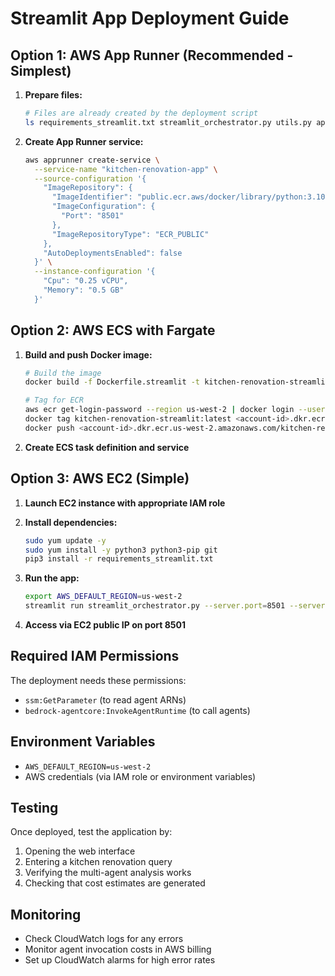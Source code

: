 
# Streamlit App Deployment Guide

## Option 1: AWS App Runner (Recommended - Simplest)

1. **Prepare files:**
   ```bash
   # Files are already created by the deployment script
   ls requirements_streamlit.txt streamlit_orchestrator.py utils.py apprunner.yaml
   ```

2. **Create App Runner service:**
   ```bash
   aws apprunner create-service \
     --service-name "kitchen-renovation-app" \
     --source-configuration '{
       "ImageRepository": {
         "ImageIdentifier": "public.ecr.aws/docker/library/python:3.10-slim",
         "ImageConfiguration": {
           "Port": "8501"
         },
         "ImageRepositoryType": "ECR_PUBLIC"
       },
       "AutoDeploymentsEnabled": false
     }' \
     --instance-configuration '{
       "Cpu": "0.25 vCPU",
       "Memory": "0.5 GB"
     }'
   ```

## Option 2: AWS ECS with Fargate

1. **Build and push Docker image:**
   ```bash
   # Build the image
   docker build -f Dockerfile.streamlit -t kitchen-renovation-streamlit .
   
   # Tag for ECR
   aws ecr get-login-password --region us-west-2 | docker login --username AWS --password-stdin <account-id>.dkr.ecr.us-west-2.amazonaws.com
   docker tag kitchen-renovation-streamlit:latest <account-id>.dkr.ecr.us-west-2.amazonaws.com/kitchen-renovation-streamlit:latest
   docker push <account-id>.dkr.ecr.us-west-2.amazonaws.com/kitchen-renovation-streamlit:latest
   ```

2. **Create ECS task definition and service**

## Option 3: AWS EC2 (Simple)

1. **Launch EC2 instance with appropriate IAM role**
2. **Install dependencies:**
   ```bash
   sudo yum update -y
   sudo yum install -y python3 python3-pip git
   pip3 install -r requirements_streamlit.txt
   ```

3. **Run the app:**
   ```bash
   export AWS_DEFAULT_REGION=us-west-2
   streamlit run streamlit_orchestrator.py --server.port=8501 --server.address=0.0.0.0
   ```

4. **Access via EC2 public IP on port 8501**

## Required IAM Permissions

The deployment needs these permissions:
- `ssm:GetParameter` (to read agent ARNs)
- `bedrock-agentcore:InvokeAgentRuntime` (to call agents)

## Environment Variables

- `AWS_DEFAULT_REGION=us-west-2`
- AWS credentials (via IAM role or environment variables)

## Testing

Once deployed, test the application by:
1. Opening the web interface
2. Entering a kitchen renovation query
3. Verifying the multi-agent analysis works
4. Checking that cost estimates are generated

## Monitoring

- Check CloudWatch logs for any errors
- Monitor agent invocation costs in AWS billing
- Set up CloudWatch alarms for high error rates
